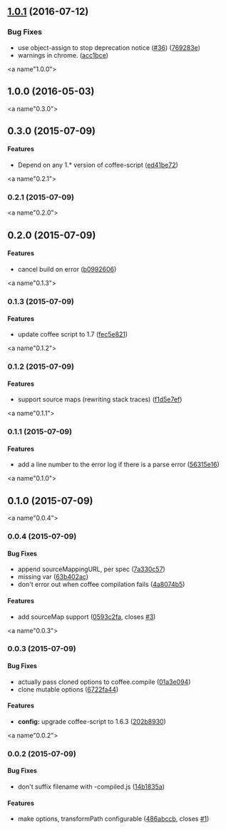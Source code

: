 <a name="1.0.1"></a>
## [1.0.1](https://github.com/karma-runner/karma-coffee-preprocessor/compare/v1.0.0...v1.0.1) (2016-07-12)


### Bug Fixes

* use object-assign to stop deprecation notice ([#36](https://github.com/karma-runner/karma-coffee-preprocessor/issues/36)) ([769283e](https://github.com/karma-runner/karma-coffee-preprocessor/commit/769283e))
* warnings in chrome. ([acc1bce](https://github.com/karma-runner/karma-coffee-preprocessor/commit/acc1bce))



<a name"1.0.0"></a>
## 1.0.0 (2016-05-03)


<a name"0.3.0"></a>
## 0.3.0 (2015-07-09)


#### Features

* Depend on any 1.* version of coffee-script ([ed41be72](https://github.com/karma-runner/karma-coffee-preprocessor/commit/ed41be72))


<a name"0.2.1"></a>
### 0.2.1 (2015-07-09)


<a name"0.2.0"></a>
## 0.2.0 (2015-07-09)


#### Features

* cancel build on error ([b0992606](https://github.com/karma-runner/karma-coffee-preprocessor/commit/b0992606))


<a name"0.1.3"></a>
### 0.1.3 (2015-07-09)


#### Features

* update coffee script to 1.7 ([fec5e821](https://github.com/karma-runner/karma-coffee-preprocessor/commit/fec5e821))


<a name"0.1.2"></a>
### 0.1.2 (2015-07-09)


#### Features

* support source maps (rewriting stack traces) ([f1d5e7ef](https://github.com/karma-runner/karma-coffee-preprocessor/commit/f1d5e7ef))


<a name"0.1.1"></a>
### 0.1.1 (2015-07-09)


#### Features

* add a line number to the error log if there is a parse error ([56315e16](https://github.com/karma-runner/karma-coffee-preprocessor/commit/56315e16))


<a name"0.1.0"></a>
## 0.1.0 (2015-07-09)


<a name"0.0.4"></a>
### 0.0.4 (2015-07-09)


#### Bug Fixes

* append sourceMappingURL, per spec ([7a330c57](https://github.com/karma-runner/karma-coffee-preprocessor/commit/7a330c57))
* missing var ([63b402ac](https://github.com/karma-runner/karma-coffee-preprocessor/commit/63b402ac))
* don't error out when coffee compilation fails ([4a8074b5](https://github.com/karma-runner/karma-coffee-preprocessor/commit/4a8074b5))


#### Features

* add sourceMap support ([0593c2fa](https://github.com/karma-runner/karma-coffee-preprocessor/commit/0593c2fa), closes [#3](https://github.com/karma-runner/karma-coffee-preprocessor/issues/3))


<a name"0.0.3"></a>
### 0.0.3 (2015-07-09)


#### Bug Fixes

* actually pass cloned options to coffee.compile ([01a3e094](https://github.com/karma-runner/karma-coffee-preprocessor/commit/01a3e094))
* clone mutable options ([6722fa44](https://github.com/karma-runner/karma-coffee-preprocessor/commit/6722fa44))


#### Features

* **config:** upgrade coffee-script to 1.6.3 ([202b8930](https://github.com/karma-runner/karma-coffee-preprocessor/commit/202b8930))


<a name"0.0.2"></a>
### 0.0.2 (2015-07-09)


#### Bug Fixes

* don't suffix filename with -compiled.js ([14b1835a](https://github.com/karma-runner/karma-coffee-preprocessor/commit/14b1835a))


#### Features

* make options, transformPath configurable ([486abccb](https://github.com/karma-runner/karma-coffee-preprocessor/commit/486abccb), closes [#1](https://github.com/karma-runner/karma-coffee-preprocessor/issues/1))


